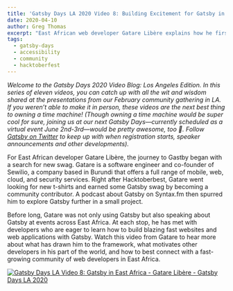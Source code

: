 ```yaml
---
title: 'Gatsby Days LA 2020 Video 8: Building Excitement for Gatsby in East Africa'
date: 2020-04-10
author: Greg Thomas
excerpt: "East African web developer Gatare Libère explains how he first discovered Gatsby and describes the enthusiastic reception he has been experiencing whenever he discusses Gatsby at regional events."
tags:
  - gatsby-days
  - accessibility
  - community
  - hacktoberfest
---
```

_Welcome to the Gatsby Days 2020 Video Blog: Los Angeles Edition. In this series of eleven videos, you can catch up with all the wit and wisdom shared at the presentations from our February community gathering in LA. If you weren’t able to make it in person, these videos are the next best thing to owning a time machine! (Though owning a time machine would be super cool for sure, joining us at our next Gatsby Days—currently scheduled as a virtual event June 2nd-3rd—would be pretty awesome, too 💜.  Follow [Gatsby on Twitter](https://twitter.com/gatsbyjs) to keep up with when registration starts, speaker announcements and other developments)._

For East African developer Gatare Libère, the journey to Gastby began with a search for new swag. Gatare is a software engineer and co-founder of Sewilio, a company based in Burundi that offers a full range of mobile, web, cloud, and security services. Right after Hacktoberbest, Gatare went looking for new t-shirts and earned some Gatsby swag by becoming a community contributor. A podcast about Gatsby on Syntax.fm then spurred him to explore Gatsby further in a small project.

Before long, Gatare was not only using Gatsby but also speaking about Gatsby at events across East Africa. At each stop, he has met with developers who are eager to learn how to build blazing fast websites and web applications with Gatsby. Watch this video from Gatare to hear more about what has drawn him to the framework, what motivates other developers in his part of the world, and how to best connect with a fast-growing community of web developers in East Africa.

[![Gatsby Days LA Video 8: Gatsby in East Africa - Gatare Libère - Gatsby Days LA 2020](https://res.cloudinary.com/marcomontalbano/image/upload/v1586291772/video_to_markdown/images/youtube--bCGpYceSZNM-c05b58ac6eb4c4700831b2b3070cd403.jpg)](https://www.youtube.com/watch?v=bCGpYceSZNM "Gatsby Days LA Video 8: Gatsby in East Africa - Gatare Libère - Gatsby Days LA 2020")
